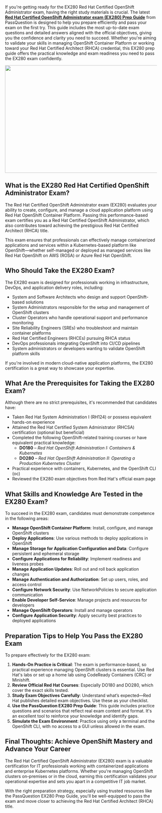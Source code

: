 <p>If you&#39;re getting ready for the EX280 Red Hat Certified OpenShift Administrator exam, having the right study materials is crucial. The latest <strong><a href="https://www.passquestion.com/ex280.html">Red Hat Certified OpenShift Administrator exam (EX280) Prep Guide</a></strong> from PassQuestion is designed to help you prepare efficiently and pass your exam on the first try. This guide includes the most up-to-date exam questions and detailed answers aligned with the official objectives, giving you the confidence and clarity you need to succeed. Whether you&#39;re aiming to validate your skills in managing OpenShift Container Platform or working toward your Red Hat Certified Architect (RHCA) credential, this EX280 prep guide offers the practical knowledge and exam readiness you need to pass the EX280 exam confidently.</p>

<p><img alt="" src="https://www.passquestion.com/uploads/pqcom/images/20250409/09fca1743a6d00e57730a70cea6eeabf.png" style="height:355px; width:618px" /></p>

<h2><strong>What is the EX280 Red Hat Certified OpenShift Administrator Exam?</strong></h2>

<p>The Red Hat Certified OpenShift Administrator exam (EX280) evaluates your ability to create, configure, and manage a cloud application platform using Red Hat OpenShift Container Platform. Passing this performance-based exam certifies you as a Red Hat Certified OpenShift Administrator, which also contributes toward achieving the prestigious Red Hat Certified Architect (RHCA) title.</p>

<p>This exam ensures that professionals can effectively manage containerized applications and services within a Kubernetes-based platform like OpenShift&mdash;whether self-managed or deployed as managed services like Red Hat OpenShift on AWS (ROSA) or Azure Red Hat OpenShift.</p>

<h2><strong>Who Should Take the EX280 Exam?</strong></h2>

<p>The EX280 exam is designed for professionals working in infrastructure, DevOps, and application delivery roles, including:</p>

<ul>
	<li>System and Software Architects who design and support OpenShift-based solutions</li>
	<li>System Administrators responsible for the setup and management of OpenShift clusters</li>
	<li>Cluster Operators who handle operational support and performance monitoring</li>
	<li>Site Reliability Engineers (SREs) who troubleshoot and maintain container platforms</li>
	<li>Red Hat Certified Engineers (RHCEs) pursuing RHCA status</li>
	<li>DevOps professionals integrating OpenShift into CI/CD pipelines</li>
	<li>System administrators or developers wanting to validate OpenShift platform skills</li>
</ul>

<p>If you&#39;re involved in modern cloud-native application platforms, the EX280 certification is a great way to showcase your expertise.</p>

<h2><strong>What Are the Prerequisites for Taking the EX280 Exam?</strong></h2>

<p>Although there are no strict prerequisites, it&#39;s recommended that candidates have:</p>

<ul>
	<li>Taken Red Hat System Administration I (RH124) or possess equivalent hands-on experience</li>
	<li>Attained the Red Hat Certified System Administrator (RHCSA) certification (optional but beneficial)</li>
	<li>Completed the following OpenShift-related training courses or have equivalent practical knowledge:
	<ul>
		<li><strong>DO180</strong> &ndash; <em>Red Hat OpenShift Administration I: Containers &amp; Kubernetes</em></li>
		<li><strong>DO280</strong> &ndash; <em>Red Hat OpenShift Administration II: Operating a Production Kubernetes Cluster</em></li>
	</ul>
	</li>
	<li>Practical experience with containers, Kubernetes, and the OpenShift CLI (oc)</li>
	<li>Reviewed the EX280 exam objectives from Red Hat&#39;s official exam page</li>
</ul>

<h2><strong>What Skills and Knowledge Are Tested in the EX280 Exam?</strong></h2>

<p>To succeed in the EX280 exam, candidates must demonstrate competence in the following areas:</p>

<ul>
	<li><strong>Manage OpenShift Container Platform</strong>: Install, configure, and manage OpenShift clusters</li>
	<li><strong>Deploy Applications</strong>: Use various methods to deploy applications in OpenShift</li>
	<li><strong>Manage Storage for Application Configuration and Data</strong>: Configure persistent and ephemeral storage</li>
	<li><strong>Configure Applications for Reliability</strong>: Implement readiness and liveness probes</li>
	<li><strong>Manage Application Updates</strong>: Roll out and roll back application changes</li>
	<li><strong>Manage Authentication and Authorization</strong>: Set up users, roles, and access control</li>
	<li><strong>Configure Network Security</strong>: Use NetworkPolicies to secure application communication</li>
	<li><strong>Enable Developer Self-Service</strong>: Manage projects and resources for developers</li>
	<li><strong>Manage OpenShift Operators</strong>: Install and manage operators</li>
	<li><strong>Configure Application Security</strong>: Apply security best practices to deployed applications</li>
</ul>

<h2><strong>Preparation Tips to Help You Pass the EX280 Exam</strong></h2>

<p>To prepare effectively for the EX280 exam:</p>

<ol>
	<li><strong>Hands-On Practice is Critical</strong>: The exam is performance-based, so practical experience managing OpenShift clusters is essential. Use Red Hat&#39;s labs or set up a home lab using CodeReady Containers (CRC) or Minishift.</li>
	<li><strong>Review Official Red Hat Courses</strong>: Especially DO180 and DO280, which cover the exact skills tested.</li>
	<li><strong>Study Exam Objectives Carefully</strong>: Understand what&rsquo;s expected&mdash;Red Hat publishes detailed exam objectives. Use these as your checklist.</li>
	<li><strong>Use the PassQuestion EX280 Prep Guide</strong>: This guide includes practice questions and scenarios that reflect real exam content and format. It&#39;s an excellent tool to reinforce your knowledge and identify gaps.</li>
	<li><strong>Simulate the Exam Environment</strong>: Practice using only a terminal and the OpenShift CLI, with no access to a GUI unless allowed in the exam.</li>
</ol>

<h2><strong>Final Thoughts: Achieve OpenShift Mastery and Advance Your Career</strong></h2>

<p>The Red Hat Certified OpenShift Administrator (EX280) exam is a valuable certification for IT professionals working with containerized applications and enterprise Kubernetes platforms. Whether you&#39;re managing OpenShift clusters on-premises or in the cloud, earning this certification validates your operational expertise and sets you apart in a competitive IT job market.</p>

<p>With the right preparation strategy, especially using trusted resources like the PassQuestion EX280 Prep Guide, you&#39;ll be well-equipped to pass the exam and move closer to achieving the Red Hat Certified Architect (RHCA) title.</p>

<p><!-- notionvc: cd3c7e7b-be6e-466f-ba26-666a02a077df --></p>

